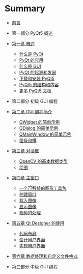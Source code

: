 # Summary

* [前言](README.md)

* 第一部分  PyQt5 概述
* [第一章  概述](part1/README.md)
    * [什么是 PyQt](part1/what's_pyqt.md)
    * [PyQt 的应用](part1/app_areas.md)
    * [什么是 GUI](part1/what's_gui.md)
    * [PyQt 的起源和发展](part1/origin&development.md)
    * [下载和安装 PyQt5](part1/download&install.md)
    * [PyQt5 的结构和内容](part1/structure&content.md)
    * [更多 PyQt5 文档](part1/more_docs.md)

* 第二部分  初级 GUI 编程
* [第二章  GUI 编程简介](part2/README.md)
    * [QWidget 的简单示例](part2/qwidget.md)
    * [QDialog 的简单示例](part2/qdialog.md)
    * [QMainWindow 的简单示例](part2/qmainwindow.md)
    * [信号和槽](part2/signal_slot.md)

* [第三章  对话框](part3/README.md)
    * [OpenCV 的基本数据类型](part3/basic_data_type.md)
    * [绘图](part3/graphic_draw.md)

* [第四章  主窗口](part4/README.md)
    * [一个可移植的图形工具包](part4/graphic_toolkit.md)
    * [创建窗口](part4/window_create.md)
    * [载入图像](part4/image_load.md)
    * [显示图像](part4/image_show.md)
    * [视频的处理](part4/video_process.md)

* [第五章  Qt Designer 的使用](part5/README.md)
    * [代码布局](part5/code_layout.md)
    * [设计用户界面](part5/design.md)
    * [实现用户界面](part5/implement.md)

* [第六章  数据处理和自定义文件格式](part6/README.md)
* 第三部分  中级 GUI 编程

